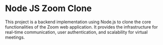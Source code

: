 # Node JS Zoom Clone
This project is a backend implementation using Node.js to clone the core functionalities of the Zoom web application. It provides the infrastructure for real-time communication, user authentication, and scalability for virtual meetings.

